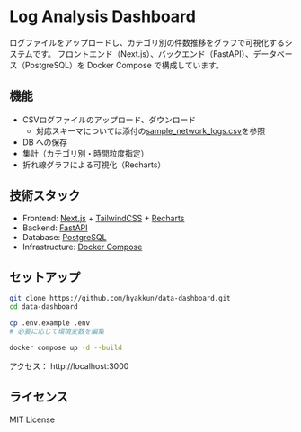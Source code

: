 # Log Analysis Dashboard

ログファイルをアップロードし、カテゴリ別の件数推移をグラフで可視化するシステムです。
フロントエンド（Next.js）、バックエンド（FastAPI）、データベース（PostgreSQL）を Docker Compose で構成しています。

## 機能

* CSVログファイルのアップロード、ダウンロード
  * 対応スキーマについては添付の[sample_network_logs.csv](/sample_network_logs.csv)を参照
* DB への保存
* 集計（カテゴリ別・時間粒度指定）
* 折れ線グラフによる可視化（Recharts）

## 技術スタック

* Frontend: [Next.js](https://nextjs.org/) + [TailwindCSS](https://tailwindcss.com/) + [Recharts](https://recharts.org/)
* Backend: [FastAPI](https://fastapi.tiangolo.com/)
* Database: [PostgreSQL](https://www.postgresql.org/)
* Infrastructure: [Docker Compose](https://docs.docker.com/compose/)

## セットアップ

```bash
git clone https://github.com/hyakkun/data-dashboard.git
cd data-dashboard

cp .env.example .env
# 必要に応じて環境変数を編集

docker compose up -d --build
```

アクセス： http://localhost:3000

## ライセンス

MIT License